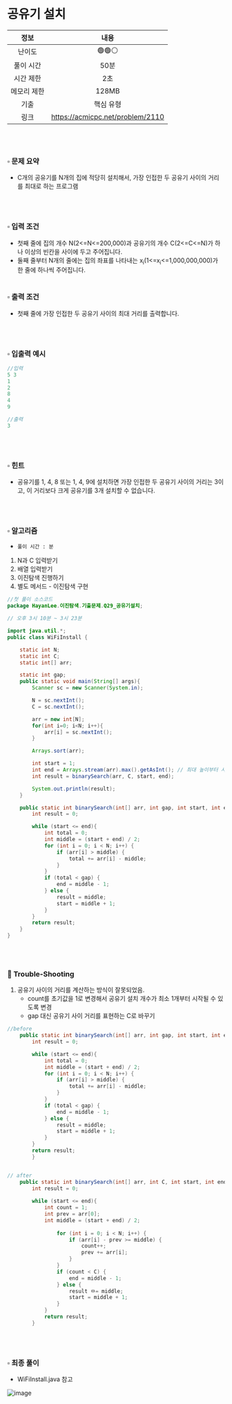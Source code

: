 # 공유기 설치

|   정보    |  내용   |
|:-------:|:-----:|
|   난이도   | 🟢🟢⚪ |
|  풀이 시간  |  50분  | 
|  시간 제한  |  2초   |
| 메모리 제한  | 128MB |
| 기출 | 핵심 유형 |
| 링크 | https://acmicpc.net/problem/2110 |

<br>
<br>

### ▫️ 문제 요약
- C개의 공유기를 N개의 집에 적당히 설치해서, 가장 인접한 두 공유기 사이의 거리를 최대로 하는 프로그램

<br>
<br>

### ▫️ 입력 조건
- 첫째 줄에 집의 개수 N(2<=N<=200,000)과 공유기의 개수 C(2<=C<=N)가 하나 이상의 빈칸을 사이에 두고 주어집니다.
- 둘째 줄부터 N개의 줄에는 집의 좌표를 나타내는 x<sub>i</sub>(1<=x<sub>i</sub><=1,000,000,000)가 한 줄에 하나씩 주어집니다.
  <br>
  <br>

### ▫️ 출력 조건
- 첫째 줄에 가장 인접한 두 공유기 사이의 최대 거리를 출력합니다.

<br>
<br>

### ▫️ 입출력 예시
```java
//입력
5 3
1
2
8
4
9
```
```java
//출력
3
```

<br>
<br>

### ▫️ 힌트
- 공유기를 1, 4, 8 또는 1, 4, 9에 설치하면 가장 인접한 두 공유기 사이의 거리는 3이고, 이 거리보다 크게 공유기를 3개 설치할 수 없습니다.
<br>
<br>

### ▫️ 알고리즘
- ```풀이 시간 : 분```
1. N과 C 입력받기
2. 배열 입력받기
3. 이진탐색 진행하기
4. 별도 메서드 - 이진탐색 구현

```java
//첫 풀이 소스코드
package HayanLee.이진탐색.기출문제.Q29_공유기설치;

// 오후 3시 10분 ~ 3시 23분

import java.util.*;
public class WiFiInstall {

    static int N;
    static int C;
    static int[] arr;

    static int gap;
    public static void main(String[] args){
        Scanner sc = new Scanner(System.in);

        N = sc.nextInt();
        C = sc.nextInt();

        arr = new int[N];
        for(int i=0; i<N; i++){
            arr[i] = sc.nextInt();
        }

        Arrays.sort(arr);

        int start = 1;
        int end = Arrays.stream(arr).max().getAsInt(); // 최대 높이부터 시작
        int result = binarySearch(arr, C, start, end);

        System.out.println(result);
    }

    public static int binarySearch(int[] arr, int gap, int start, int end){
        int result = 0;

        while (start <= end){
            int total = 0;
            int middle = (start + end) / 2;
            for (int i = 0; i < N; i++) {
                if (arr[i] > middle) {
                    total += arr[i] - middle;
                }
            }
            if (total < gap) {
                end = middle - 1;
            } else {
                result = middle;
                start = middle + 1;
            }
        }
        return result;
    }
}

```

<br>
<br>

### 🚀 Trouble-Shooting

1. 공유기 사이의 거리를 계산하는 방식이 잘못되었음.
   - count를 초기값을 1로 변경해서 공유기 설치 개수가 최소 1개부터 시작될 수 있도록 변경
   - gap 대신 공유기 사이 거리를 표현하는 C로 바꾸기

```java
//before
    public static int binarySearch(int[] arr, int gap, int start, int end){
        int result = 0;

        while (start <= end){
            int total = 0;
            int middle = (start + end) / 2;
            for (int i = 0; i < N; i++) {
                if (arr[i] > middle) {
                    total += arr[i] - middle;
                }
            }
            if (total < gap) {
                end = middle - 1;
            } else {
                result = middle;
                start = middle + 1;
            }
        }
        return result;
        }


// after
    public static int binarySearch(int[] arr, int C, int start, int end){
        int result = 0;
    
        while (start <= end){
            int count = 1;
            int prev = arr[0];
            int middle = (start + end) / 2;
            
                for (int i = 0; i < N; i++) {
                    if (arr[i] - prev >= middle) {
                        count++;
                        prev += arr[i];
                    }
                }
                if (count < C) {
                    end = middle - 1;
                } else {
                    result ㅁ= middle;
                    start = middle + 1;
                }
            }
            return result;
        }
```
<br>
<br>

### ▫️ 최종 풀이
- WiFiInstall.java 참고

![image](https://github.com/hayannn/2L24-Algo-Study/assets/102213509/4071dcbb-81f4-4c68-9cf0-8359850467cf)
